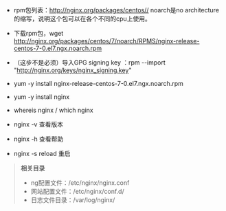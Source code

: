- rpm包列表：<http://nginx.org/packages/centos//>  noarch是no architecture的缩写，说明这个包可以在各个不同的cpu上使用。

- 下载rpm包，wget http://nginx.org/packages/centos/7/noarch/RPMS/nginx-release-centos-7-0.el7.ngx.noarch.rpm

- （这步不是必须）导入GPG signing key ：rpm --import "http://nginx.org/keys/nginx_signing.key"

- yum -y install nginx-release-centos-7-0.el7.ngx.noarch.rpm

- yum -y install nginx

- whereis nginx / which nginx

- nginx -v 查看版本
 
- nginx -h 查看帮助

- nginx -s reload 重启

> **相关目录**
> - ng配置文件：/etc/nginx/nginx.conf
> - 网站配置文件：/etc/nginx/conf.d/
> - 日志文件目录：/var/log/nginx/
